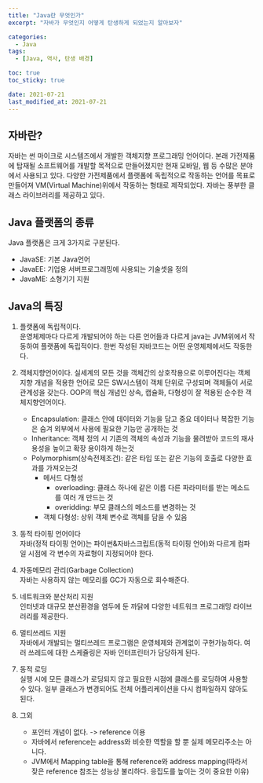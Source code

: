 ```yaml
---
title: "Java란 무엇인가"
excerpt: "자바가 무엇인지 어떻게 탄생하게 되었는지 알아보자"

categories:
  - Java
tags:
  - [Java, 역사, 탄생 배경]

toc: true
toc_sticky: true

date: 2021-07-21
last_modified_at: 2021-07-21
---
```


## 자바란?

자바는 썬 마이크로 시스템즈에서 개발한 객체지향 프로그래밍 언어이다. 본래 가전제품에 탑재될 소프트웨어를 개발할 목적으로 만들어졌지만 현재 모바일, 웹 등 수많은 분야에서 사용되고 있다. 다양한 가전제품에서 플랫폼에 독립적으로 작동하는 언어를 목표로 만들어져 VM(Virtual Machine)위에서 작동하는 형태로 제작되었다. 자바는 풍부한 클래스 라이브러리를 제공하고 있다.

## Java 플랫폼의 종류

Java 플랫폼은 크게 3가지로 구분된다.

- JavaSE: 기본 Java언어
- JavaEE: 기업용 서버프로그래밍에 사용되는 기술셋을 정의
- JavaME: 소형기기 지원

## Java의 특징

1. 플랫폼에 독립적이다.  
   운영체제마다 다르게 개발되어야 하는 다른 언어들과 다르게 java는 JVM위에서 작동하여 플랫폼에 독립적이다. 한번 작성된 자바코드는 어떤 운영체제에서도 작동한다.

2. 객체지향언어이다.
   실세계의 모든 것을 객체간의 상호작용으로 이루어진다는 객체지향 개념을 적용한 언어로 모든 SW시스템이 객체 단위로 구성되며 객체들이 서로 관계성을 갖는다.
   OOP의 핵심 개념인 상속, 캡슐화, 다형성이 잘 적용된 순수한 객체지향언어이다.

   - Encapsulation: 클래스 안에 데이터와 기능을 담고 중요 데이터나 복잡한 기능은 숨겨 외부에서 사용에 필요한 기능만 공개하는 것
   - Inheritance: 객체 정의 시 기존의 객체의 속성과 기능을 물려받아 코드의 재사용성을 높이고 확장 용이하게 하는것
   - Polymorphism(상속전제조건): 같은 타입 또는 같은 기능의 호출로 다양한 효과를 가져오는것
     - 메서드 다형성
       - overloading: 클래스 하나에 같은 이름 다른 파라미터를 받는 메소드를 여러 개 만드는 것
       - overidding: 부모 클래스의 메소드를 변경하는 것
     - 객체 다형성: 상위 객체 변수로 객체를 담을 수 있음

3. 동적 타이핑 언어이다  
   자바(정적 타이핑 언어)는 파이썬&자바스크립트(동적 타이핑 언어)와 다르게 컴파일 시점에 각 변수의 자료형이 지정되어야 한다.

4. 자동메모리 관리(Garbage Collection)  
   자바는 사용하지 않는 메모리를 GC가 자동으로 회수해준다.

5. 네트워크와 분산처리 지원  
   인터넷과 대규모 분산환경을 염두에 둔 까닭에 다양한 네트워크 프로그래밍 라이브러리를 제공한다.

6. 멀티쓰레드 지원  
   자바에서 개발되는 멀티쓰레드 프로그램은 운영체제와 관계없이 구현가능하다. 여러 쓰레드에 대한 스케쥴링은 자바 인터프린터가 담당하게 된다.

7. 동적 로딩  
   실행 시에 모든 클래스가 로딩되지 않고 필요한 시점에 클래스를 로딩하여 사용할 수 있다. 일부 클래스가 변경되어도 전체 어플리케이션을 다시 컴파일하지 않아도 된다.

8. 그외
   - 포인터 개념이 없다. -> reference 이용
   - 자바에서 reference는 address와 비슷한 역할을 할 뿐 실제 메모리주소는 아니다.
   - JVM에서 Mapping table을 통해 reference와 address mapping(따라서 잦은 reference 참조는 성능상 불리하다. 응집도를 높이는 것이 중요한 이유)
